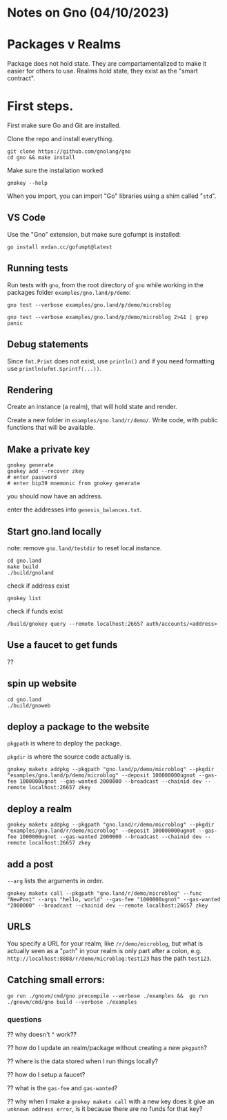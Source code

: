 # Notes on Gno (04/10/2023)

# Packages v Realms

Package does not hold state. They are compartamentalized to make it easier for others to use. Realms hold state, they exist as the "smart contract".

# First steps.

First make sure Go and Git are installed.

Clone the repo and install everything.

```
git clone https://github.com/gnolang/gno
cd gno && make install
```

Make sure the installation worked

```
gnokey --help
```


When you import, you can import "Go" libraries using a shim called "`std`".

## VS Code

Use the "Gno" extension, but make sure gofumpt is installed:

```
go install mvdan.cc/gofumpt@latest
```


## Running tests

Run tests with `gno`, from the root directory of `gno` while working in the packages folder `examples/gno.land/p/demo`:

```
gno test --verbose examples/gno.land/p/demo/microblog
```

```
gno test --verbose examples/gno.land/p/demo/microblog 2>&1 | grep panic
```


## Debug statements


Since `fmt.Print` does not exist, use `println()` and if you need formatting use `println(ufmt.Sprintf(...))`.


## Rendering

Create an instance (a realm), that will hold state and render.

Create a new folder in `examples/gno.land/r/demo/`. Write code, with public functions that will be available.

## Make a private key

```
gnokey generate
gnokey add --recover zkey
# enter password
# enter bip39 mnemonic from gnokey generate
```

you should now have an address.

enter the addresses into `genesis_balances.txt`.

## Start gno.land locally

note: remove `gno.land/testdir` to reset local instance.

```
cd gno.land
make build
./build/gnoland
```

check if address exist

```
gnokey list
```

check if funds exist

```
/build/gnokey query --remote localhost:26657 auth/accounts/<address>
```

## Use a faucet to get funds

??


## spin up website


```
cd gno.land 
./build/gnoweb
```

## deploy a package to the website

`pkgpath` is where to deploy the package.

`pkgdir` is where the source code actually is.

```
gnokey maketx addpkg --pkgpath "gno.land/p/demo/microblog" --pkgdir "examples/gno.land/p/demo/microblog" --deposit 100000000ugnot --gas-fee 1000000ugnot --gas-wanted 2000000 --broadcast --chainid dev --remote localhost:26657 zkey
```

## deploy a realm

```
gnokey maketx addpkg --pkgpath "gno.land/r/demo/microblog" --pkgdir "examples/gno.land/r/demo/microblog" --deposit 100000000ugnot --gas-fee 1000000ugnot --gas-wanted 2000000 --broadcast --chainid dev --remote localhost:26657 zkey
```

## add a post

`--arg` lists the arguments in order.

```
gnokey maketx call --pkgpath "gno.land/r/demo/microblog" --func "NewPost" --args "hello, world" --gas-fee "1000000ugnot" --gas-wanted "2000000" --broadcast --chainid dev --remote localhost:26657 zkey
```

## URLS

You specify a URL for your realm, like `/r/demo/microblog`, but what is actually seen as a "`path`" in your realm is only part after a colon, e.g. `http://localhost:8888/r/demo/microblog:test123` has the path `test123`.

## Catching small errors:

```
go run ./gnovm/cmd/gno precompile --verbose ./examples &&  go run ./gnovm/cmd/gno build --verbose ./examples
```

### questions

?? why doesn't ^ work??

?? how do I update an realm/package without creating a new `pkgpath`?

?? where is the data stored when I run things locally?

?? how do I setup a faucet?

?? what is the `gas-fee` and `gas-wanted`?

?? why when I make a `gnokey maketx call` with a new key does it give an `unknown address error`, is it because there are no funds for that key? 



